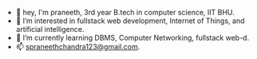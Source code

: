 - 👋 hey, I'm praneeth, 3rd year B.tech in computer science, IIT BHU.
- 👀 I’m interested in fullstack web development, Internet of Things, and artificial intelligence.
- 🌱 I’m currently learning DBMS, Computer Networking, fullstack web-d.
- 📫 spraneethchandra123@gmail.com.

<!---
mazerunner1001/mazerunner1001 is a ✨ special ✨ repository because its `README.md` (this file) appears on your GitHub profile.
You can click the Preview link to take a look at your changes.
--->
